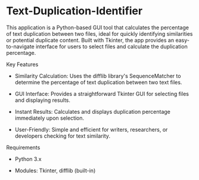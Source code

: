 # Text-Duplication-Identifier

This application is a Python-based GUI tool that calculates the percentage of text duplication between two files, ideal for quickly identifying similarities or potential duplicate content. Built with Tkinter, the app provides an easy-to-navigate interface for users to select files and calculate the duplication percentage.


Key Features

  - Similarity Calculation: Uses the difflib library's SequenceMatcher to determine the percentage of text duplication between two text files.

  - GUI Interface: Provides a straightforward Tkinter GUI for selecting files and displaying results.

  - Instant Results: Calculates and displays duplication percentage immediately upon selection.

  - User-Friendly: Simple and efficient for writers, researchers, or developers checking for text similarity.


Requirements

  - Python 3.x

   - Modules: Tkinter, difflib (built-in)
